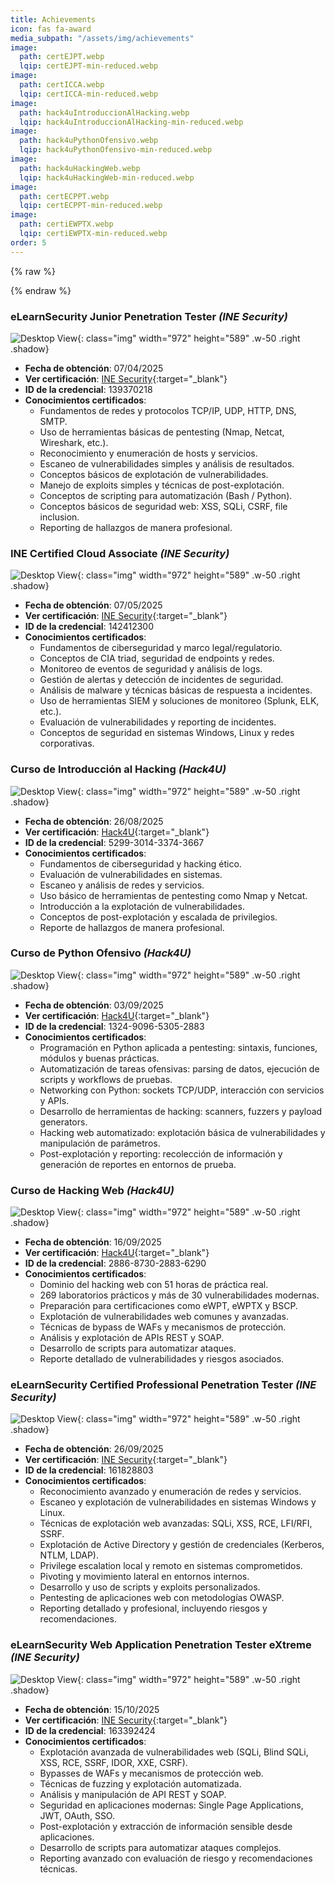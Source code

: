 ```yaml
---
title: Achievements
icon: fas fa-award
media_subpath: "/assets/img/achievements"
image:
  path: certEJPT.webp
  lqip: certEJPT-min-reduced.webp
image:
  path: certICCA.webp
  lqip: certICCA-min-reduced.webp
image:
  path: hack4uIntroduccionAlHacking.webp
  lqip: hack4uIntroduccionAlHacking-min-reduced.webp
image:
  path: hack4uPythonOfensivo.webp
  lqip: hack4uPythonOfensivo-min-reduced.webp
image:
  path: hack4uHackingWeb.webp
  lqip: hack4uHackingWeb-min-reduced.webp
image:
  path: certECPPT.webp
  lqip: certECPPT-min-reduced.webp
image:
  path: certiEWPTX.webp
  lqip: certiEWPTX-min-reduced.webp
order: 5
---
```


{% raw %}
<style>
  .img {
    border-radius: 8px 8px 8px 8px;
  }
</style>
{% endraw %}

### __eLearnSecurity Junior Penetration Tester__ _(INE Security)_

![Desktop View](certEJPT.webp){: class="img" width="972" height="589" .w-50 .right .shadow}


- __Fecha de obtención__: 07/04/2025
- __Ver certificación__: [INE Security](https://certs.ine.com/86bc4b19-db46-40fd-a2ff-876f6f36d510#acc.9MP2Dw1L){:target="_blank"}
- __ID de la credencial__: 139370218
- __Conocimientos certificados__: 
  - Fundamentos de redes y protocolos TCP/IP, UDP, HTTP, DNS, SMTP.
  - Uso de herramientas básicas de pentesting (Nmap, Netcat, Wireshark, etc.).
  - Reconocimiento y enumeración de hosts y servicios.
  - Escaneo de vulnerabilidades simples y análisis de resultados.
  - Conceptos básicos de explotación de vulnerabilidades.
  - Manejo de exploits simples y técnicas de post-explotación.
  - Conceptos de scripting para automatización (Bash / Python).
  - Conceptos básicos de seguridad web: XSS, SQLi, CSRF, file inclusion.
  - Reporting de hallazgos de manera profesional.

### __INE Certified Cloud Associate__ _(INE Security)_

![Desktop View](certICCA.webp){: class="img" width="972" height="589" .w-50 .right .shadow}


- __Fecha de obtención__: 07/05/2025
- __Ver certificación__: [INE Security](https://certs.ine.com/9dc9064a-8d51-4299-a678-42512638b4b9#acc.6osc8FmW){:target="_blank"}
- __ID de la credencial__: 142412300
- __Conocimientos certificados__: 
  - Fundamentos de ciberseguridad y marco legal/regulatorio.
  - Conceptos de CIA triad, seguridad de endpoints y redes.
  - Monitoreo de eventos de seguridad y análisis de logs.
  - Gestión de alertas y detección de incidentes de seguridad.
  - Análisis de malware y técnicas básicas de respuesta a incidentes.
  - Uso de herramientas SIEM y soluciones de monitoreo (Splunk, ELK, etc.).
  - Evaluación de vulnerabilidades y reporting de incidentes.
  - Conceptos de seguridad en sistemas Windows, Linux y redes corporativas.

### __Curso de Introducción al Hacking__ _(Hack4U)_

![Desktop View](hack4uIntroduccionAlHacking.webp){: class="img" width="972" height="589" .w-50 .right .shadow}


- __Fecha de obtención__: 26/08/2025
- __Ver certificación__: [Hack4U](https://hack4u.io/check-certificate/){:target="_blank"}
- __ID de la credencial__: 5299-3014-3374-3667
- __Conocimientos certificados__: 
  - Fundamentos de ciberseguridad y hacking ético.
  - Evaluación de vulnerabilidades en sistemas.
  - Escaneo y análisis de redes y servicios.
  - Uso básico de herramientas de pentesting como Nmap y Netcat.
  - Introducción a la explotación de vulnerabilidades.
  - Conceptos de post-explotación y escalada de privilegios.
  - Reporte de hallazgos de manera profesional.

### __Curso de Python Ofensivo__ _(Hack4U)_

![Desktop View](hack4uPythonOfensivo.webp){: class="img" width="972" height="589" .w-50 .right .shadow}


- __Fecha de obtención__: 03/09/2025
- __Ver certificación__: [Hack4U](https://hack4u.io/check-certificate/){:target="_blank"}
- __ID de la credencial__: 1324-9096-5305-2883
- __Conocimientos certificados__: 
  - Programación en Python aplicada a pentesting: sintaxis, funciones, módulos y buenas prácticas.
  - Automatización de tareas ofensivas: parsing de datos, ejecución de scripts y workflows de pruebas.
  - Networking con Python: sockets TCP/UDP, interacción con servicios y APIs.
  - Desarrollo de herramientas de hacking: scanners, fuzzers y payload generators.
  - Hacking web automatizado: explotación básica de vulnerabilidades y manipulación de parámetros.
  - Post-explotación y reporting: recolección de información y generación de reportes en entornos de prueba.

### __Curso de Hacking Web__ _(Hack4U)_

![Desktop View](hack4uHackingWeb.webp){: class="img" width="972" height="589" .w-50 .right .shadow}


- __Fecha de obtención__: 16/09/2025
- __Ver certificación__: [Hack4U](https://hack4u.io/check-certificate/){:target="_blank"}
- __ID de la credencial__: 2886-8730-2883-6290
- __Conocimientos certificados__: 
  - Dominio del hacking web con 51 horas de práctica real.
  - 269 laboratorios prácticos y más de 30 vulnerabilidades modernas.
  - Preparación para certificaciones como eWPT, eWPTX y BSCP.
  - Explotación de vulnerabilidades web comunes y avanzadas.
  - Técnicas de bypass de WAFs y mecanismos de protección.
  - Análisis y explotación de APIs REST y SOAP.
  - Desarrollo de scripts para automatizar ataques.
  - Reporte detallado de vulnerabilidades y riesgos asociados.

### __eLearnSecurity Certified Professional Penetration Tester__ _(INE Security)_

![Desktop View](certECPPT.webp){: class="img" width="972" height="589" .w-50 .right .shadow}


- __Fecha de obtención__: 26/09/2025
- __Ver certificación__: [INE Security](https://certs.ine.com/47b69c2e-f1c9-47ec-add6-16cad23f68e7){:target="_blank"}
- __ID de la credencial__: 161828803
- __Conocimientos certificados__: 
  - Reconocimiento avanzado y enumeración de redes y servicios.
  - Escaneo y explotación de vulnerabilidades en sistemas Windows y Linux.
  - Técnicas de explotación web avanzadas: SQLi, XSS, RCE, LFI/RFI, SSRF.
  - Explotación de Active Directory y gestión de credenciales (Kerberos, NTLM, LDAP).
  - Privilege escalation local y remoto en sistemas comprometidos.
  - Pivoting y movimiento lateral en entornos internos.
  - Desarrollo y uso de scripts y exploits personalizados.
  - Pentesting de aplicaciones web con metodologías OWASP.
  - Reporting detallado y profesional, incluyendo riesgos y recomendaciones.

### __eLearnSecurity Web Application Penetration Tester eXtreme__ _(INE Security)_

![Desktop View](certiEWPTX.webp){: class="img" width="972" height="589" .w-50 .right .shadow}


- __Fecha de obtención__: 15/10/2025
- __Ver certificación__: [INE Security](https://certs.ine.com/f07e17dd-c390-4f40-964a-67799de9d5ed){:target="_blank"}
- __ID de la credencial__: 163392424
- __Conocimientos certificados__: 
  - Explotación avanzada de vulnerabilidades web (SQLi, Blind SQLi, XSS, RCE, SSRF, IDOR, XXE, CSRF).
  - Bypasses de WAFs y mecanismos de protección web.
  - Técnicas de fuzzing y explotación automatizada.
  - Análisis y manipulación de API REST y SOAP.
  - Seguridad en aplicaciones modernas: Single Page Applications, JWT, OAuth, SSO.
  - Post-explotación y extracción de información sensible desde aplicaciones.
  - Desarrollo de scripts para automatizar ataques complejos.
  - Reporting avanzado con evaluación de riesgo y recomendaciones técnicas.
